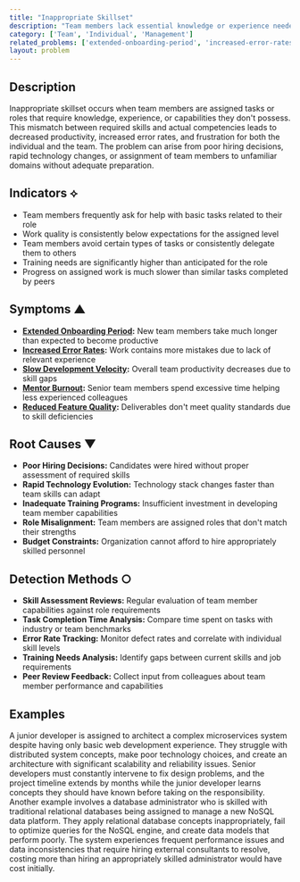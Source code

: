 ```yaml
---
title: "Inappropriate Skillset"
description: "Team members lack essential knowledge or experience needed for their assigned roles and responsibilities."
category: ['Team', 'Individual', 'Management']
related_problems: ['extended-onboarding-period', 'increased-error-rates', 'slow-development-velocity']
layout: problem
---
```


## Description

Inappropriate skillset occurs when team members are assigned tasks or roles that require knowledge, experience, or capabilities they don't possess. This mismatch between required skills and actual competencies leads to decreased productivity, increased error rates, and frustration for both the individual and the team. The problem can arise from poor hiring decisions, rapid technology changes, or assignment of team members to unfamiliar domains without adequate preparation.

## Indicators ⟡

- Team members frequently ask for help with basic tasks related to their role
- Work quality is consistently below expectations for the assigned level
- Team members avoid certain types of tasks or consistently delegate them to others
- Training needs are significantly higher than anticipated for the role
- Progress on assigned work is much slower than similar tasks completed by peers

## Symptoms ▲

- **[Extended Onboarding Period](extended-onboarding-period.md):** New team members take much longer than expected to become productive
- **[Increased Error Rates](increased-error-rates.md):** Work contains more mistakes due to lack of relevant experience
- **[Slow Development Velocity](slow-development-velocity.md):** Overall team productivity decreases due to skill gaps
- **[Mentor Burnout](mentor-burnout.md):** Senior team members spend excessive time helping less experienced colleagues
- **[Reduced Feature Quality](reduced-feature-quality.md):** Deliverables don't meet quality standards due to skill deficiencies

## Root Causes ▼

- **Poor Hiring Decisions:** Candidates were hired without proper assessment of required skills
- **Rapid Technology Evolution:** Technology stack changes faster than team skills can adapt
- **Inadequate Training Programs:** Insufficient investment in developing team member capabilities
- **Role Misalignment:** Team members are assigned roles that don't match their strengths
- **Budget Constraints:** Organization cannot afford to hire appropriately skilled personnel

## Detection Methods ○

- **Skill Assessment Reviews:** Regular evaluation of team member capabilities against role requirements
- **Task Completion Time Analysis:** Compare time spent on tasks with industry or team benchmarks
- **Error Rate Tracking:** Monitor defect rates and correlate with individual skill levels
- **Training Needs Analysis:** Identify gaps between current skills and job requirements
- **Peer Review Feedback:** Collect input from colleagues about team member performance and capabilities

## Examples

A junior developer is assigned to architect a complex microservices system despite having only basic web development experience. They struggle with distributed system concepts, make poor technology choices, and create an architecture with significant scalability and reliability issues. Senior developers must constantly intervene to fix design problems, and the project timeline extends by months while the junior developer learns concepts they should have known before taking on the responsibility. Another example involves a database administrator who is skilled with traditional relational databases being assigned to manage a new NoSQL data platform. They apply relational database concepts inappropriately, fail to optimize queries for the NoSQL engine, and create data models that perform poorly. The system experiences frequent performance issues and data inconsistencies that require hiring external consultants to resolve, costing more than hiring an appropriately skilled administrator would have cost initially.